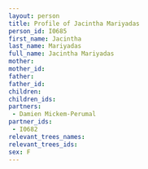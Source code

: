 ```yaml
---
layout: person
title: Profile of Jacintha Mariyadas
person_id: I0685
first_name: Jacintha
last_name: Mariyadas
full_name: Jacintha Mariyadas
mother: 
mother_id: 
father: 
father_id: 
children:
children_ids:
partners:
 - Damien Mickem-Perumal
partner_ids:
 - I0682
relevant_trees_names:
relevant_trees_ids:
sex: F
---
```


